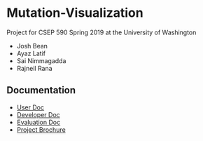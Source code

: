 # Mutation-Visualization

Project for CSEP 590 Spring 2019 at the University of Washington

- Josh Bean
- Ayaz Latif
- Sai Nimmagadda
- Rajneil Rana

## Documentation

- [User Doc](docs/user.md)<br>
- [Developer Doc](docs/developer.md)<br>
- [Evaluation Doc](docs/evaluation.md)<br>
- [Project Brochure](docs/brochure.pdf)
